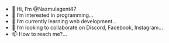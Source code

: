 - 👋 Hi, I’m @Nazmulagent47
- 👀 I’m interested in programming...
- 🌱 I’m currently learning web development...
- 💞️ I’m looking to collaborate on Discord, Facebook, Instagram...
- 📫 How to reach me?...

<!---
Nazmulagent47/Nazmulagent47 is a ✨ special ✨ repository because its `README.md` (this file) appears on your GitHub profile.
You can click the Preview link to take a look at your changes.
--->
